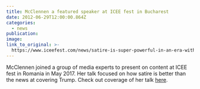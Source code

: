 ```yaml
---
title: McClennen a featured speaker at ICEE fest in Bucharest
date: 2012-06-29T12:00:00.864Z
categories: 
  - news
publication:
image:
link_to_original: >-
  https://www.iceefest.com/news/satire-is-super-powerful-in-an-era-with-lots-of-misinformations-writer-and-penn-state-university-professor-sophia-mcclennen-tells-us-why-news-did-fail-and-why-satire-is-better/
---
```



McClennen joined a group of media experts to present on content at ICEE fest in Romania in May 2017. Her talk focused on how satire is better than the news at covering Trump. Check out coverage of her talk [here](https://www.iceefest.com/news/satire-is-super-powerful-in-an-era-with-lots-of-misinformations-writer-and-penn-state-university-professor-sophia-mcclennen-tells-us-why-news-did-fail-and-why-satire-is-better/).